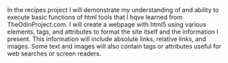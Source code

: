 In the recipes project I will demonstrate my understanding of and ability to execute basic functions of html tools that I hqve learned from TheOdinProject.com.
I will create a webpage with html5 using various elements, tags, and attributes to format the site itself and the information I present.
This information will include absolute links, relative links, and images. Some text and images will also contain tags or attributes useful for web searches or screen readers.